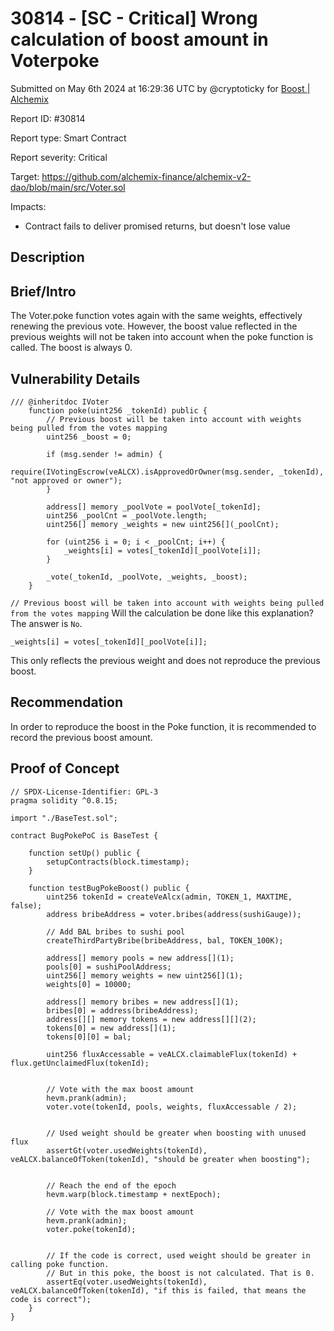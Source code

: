 # 30814 - \[SC - Critical] Wrong calculation of boost amount in Voterpoke

Submitted on May 6th 2024 at 16:29:36 UTC by @cryptoticky for [Boost | Alchemix](https://immunefi.com/bounty/alchemix-boost/)

Report ID: #30814

Report type: Smart Contract

Report severity: Critical

Target: https://github.com/alchemix-finance/alchemix-v2-dao/blob/main/src/Voter.sol

Impacts:

* Contract fails to deliver promised returns, but doesn't lose value

## Description

## Brief/Intro

The Voter.poke function votes again with the same weights, effectively renewing the previous vote. However, the boost value reflected in the previous weights will not be taken into account when the poke function is called. The boost is always 0.

## Vulnerability Details

```
/// @inheritdoc IVoter
    function poke(uint256 _tokenId) public {
        // Previous boost will be taken into account with weights being pulled from the votes mapping
        uint256 _boost = 0;

        if (msg.sender != admin) {
            require(IVotingEscrow(veALCX).isApprovedOrOwner(msg.sender, _tokenId), "not approved or owner");
        }

        address[] memory _poolVote = poolVote[_tokenId];
        uint256 _poolCnt = _poolVote.length;
        uint256[] memory _weights = new uint256[](_poolCnt);

        for (uint256 i = 0; i < _poolCnt; i++) {
            _weights[i] = votes[_tokenId][_poolVote[i]];
        }

        _vote(_tokenId, _poolVote, _weights, _boost);
    }
```

`// Previous boost will be taken into account with weights being pulled from the votes mapping` Will the calculation be done like this explanation? The answer is `No`.

```
_weights[i] = votes[_tokenId][_poolVote[i]];
```

This only reflects the previous weight and does not reproduce the previous boost.

## Recommendation

In order to reproduce the boost in the Poke function, it is recommended to record the previous boost amount.

## Proof of Concept

```
// SPDX-License-Identifier: GPL-3
pragma solidity ^0.8.15;

import "./BaseTest.sol";

contract BugPokePoC is BaseTest {

    function setUp() public {
        setupContracts(block.timestamp);
    }

    function testBugPokeBoost() public {
        uint256 tokenId = createVeAlcx(admin, TOKEN_1, MAXTIME, false);
        address bribeAddress = voter.bribes(address(sushiGauge));

        // Add BAL bribes to sushi pool
        createThirdPartyBribe(bribeAddress, bal, TOKEN_100K);

        address[] memory pools = new address[](1);
        pools[0] = sushiPoolAddress;
        uint256[] memory weights = new uint256[](1);
        weights[0] = 10000;

        address[] memory bribes = new address[](1);
        bribes[0] = address(bribeAddress);
        address[][] memory tokens = new address[][](2);
        tokens[0] = new address[](1);
        tokens[0][0] = bal;

        uint256 fluxAccessable = veALCX.claimableFlux(tokenId) + flux.getUnclaimedFlux(tokenId);


        // Vote with the max boost amount
        hevm.prank(admin);
        voter.vote(tokenId, pools, weights, fluxAccessable / 2);


        // Used weight should be greater when boosting with unused flux
        assertGt(voter.usedWeights(tokenId), veALCX.balanceOfToken(tokenId), "should be greater when boosting");


        // Reach the end of the epoch
        hevm.warp(block.timestamp + nextEpoch);

        // Vote with the max boost amount
        hevm.prank(admin);
        voter.poke(tokenId);


        // If the code is correct, used weight should be greater in calling poke function.
        // But in this poke, the boost is not calculated. That is 0.
        assertEq(voter.usedWeights(tokenId), veALCX.balanceOfToken(tokenId), "if this is failed, that means the code is correct");
    }
}
```
